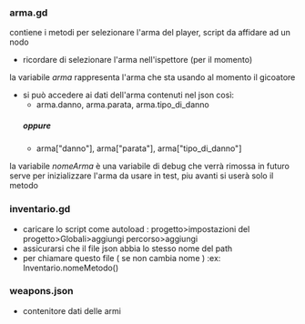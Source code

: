 ### arma.gd
contiene i metodi per selezionare l'arma del player,
script da affidare ad un nodo
- ricordare di selezionare l'arma nell'ispettore (per il momento)

la variabile *arma* rappresenta l'arma che sta usando al momento il gicoatore
- si può accedere ai dati dell'arma contenuti nel json così:
  - arma.danno, arma.parata, arma.tipo_di_danno
   ##### oppure
   - arma["danno"], arma["parata"], arma["tipo_di_danno"]

la variabile *nomeArma* è una variabile di debug che verrà rimossa in futuro
serve per inizializzare l'arma da usare in test, piu avanti si userà solo il metodo

### inventario.gd
- caricare lo script come autoload : progetto>impostazioni del progetto>Globali>aggiungi percorso>aggiungi
- assicurarsi che il file json abbia lo stesso nome del path
- per chiamare questo file ( se non cambia nome ) :ex: Inventario.nomeMetodo()

### weapons.json
- contenitore dati delle armi
